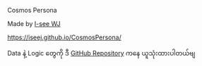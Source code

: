 Cosmos Persona

Made by [I-see WJ](https://github.com/IseeJ)

https://iseej.github.io/CosmosPersona/

Data နဲ့ Logic တွေကို ဒီ [GitHub Repository](https://github.com/IseeJ/CosmosPersona) ကနေ ယူသုံးထားပါတယ်ဗျ

